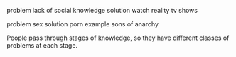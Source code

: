 
problem lack of social knowledge
  solution watch reality tv shows

problem sex
  solution porn
  example sons of anarchy

People pass through stages of knowledge, so they have different classes of problems at each stage.
